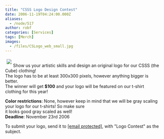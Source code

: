 ```yaml
---
title: "CSSS Logo Design Contest"
date: 2006-11-19T04:24:00.000Z
aliases:
  - /node/517
author: robf
categories: [Services]
tags: [Merch]
images:
  - /files/CSLogo_web_small.jpg
---
```


<div class="field field-name-body field-type-text-with-summary field-label-hidden"><div class="field-items"><div class="field-item even"><p><img src="/files/CSLogo_web_small.jpg" align="left" vspace="5" hspace="5"><br>
Show us your artistic skills and design an original logo for our CSSS (the Cube) clothing!<br>
The logo has to be at least 300x300 pixels, however anything bigger is better.<br>
The winner will get <b>$100</b> and your logo will be featured on our t-shirt clothing for this year! </p>
<p><b>Color restrictions</b>: None, however keep in mind that we will be gray scaling your logo for our t-shirts!  So make sure<br>
it looks good gray scaled as well!<br>
<b>Deadline</b>: November 23rd 2006</p>
<p>To submit your logo, send it to <a href="/cdn-cgi/l/email-protection#92f1e1e1e1d2f1e1e1e1bcf1e1bce7f0f1bcf1f3"><span class="__cf_email__" data-cfemail="86e5f5f5f5c6e5f5f5f5a8e5f5a8f3e4e5a8e5e7">[email&#xA0;protected]</span></a>, with &quot;Logo Contest&quot; as the subject.</p>
<p><br><br>
<br><br>
<br></p>
</div></div></div>    <footer>
          </footer>
